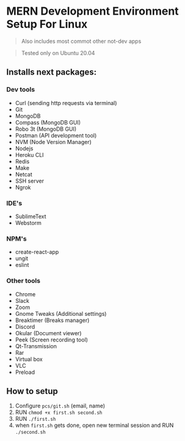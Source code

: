 # MERN Development Environment Setup For Linux

> Also includes most commot other not-dev apps

> Tested only on Ubuntu 20.04
 
## Installs next packages:

### Dev tools
* Curl (sending http requests via terminal)
* Git
* MongoDB
* Compass (MongoDB GUI)
* Robo 3t (MongoDB GUI)
* Postman (API development tool)
* NVM (Node Version Manager)
* Nodejs
* Heroku CLI
* Redis
* Make
* Netcat
* SSH server
* Ngrok

### IDE's
* SublimeText
* Webstorm

### NPM's
* create-react-app
* ungit
* eslint

### Other tools
* Chrome
* Slack
* Zoom
* Gnome Tweaks (Additional settings)
* Breaktimer (Breaks manager)
* Discord
* Okular (Document viewer)
* Peek (Screen recording tool)
* Qt-Transmission
* Rar
* Virtual box
* VLC
* Preload

## How to setup

1. Configure `pcs/git.sh` (email, name)
1. RUN `chmod +x first.sh second.sh`
1. RUN `./first.sh`
1. when `first.sh` gets done, open new terminal session and RUN `./second.sh`
